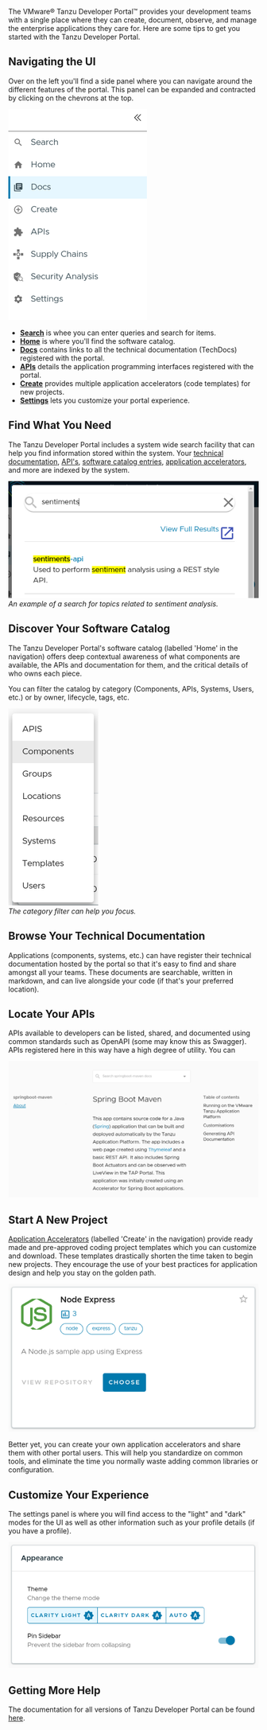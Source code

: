 The VMware® Tanzu Developer Portal™ provides your development teams with a single place where they can create, document, observe, and manage the enterprise applications they care for. Here are some tips to get you started with the Tanzu Developer Portal.

## Navigating the UI

Over on the left you'll find a side panel where you can navigate around the different features of the portal. This panel can be expanded and contracted by clicking on the chevrons at the top.  

![Navigation side panel](images/navigation.png)

* [**Search**](#find-what-you-need) is whee you can enter queries and search for items.
* [**Home**](#discover-existing-stuff-in-home) is where you'll find the software catalog.
* [**Docs**](#browse-your-technical-documentation) contains links to all the technical documentation (TechDocs) registered with the portal.
* [**APIs**](#locate-your-apis) details the application programming interfaces registered with the portal.
* [**Create**](#start-a-new-project) provides multiple application accelerators (code templates) for new projects.
* [**Settings**](#customize-your-experience) lets you customize your portal experience.

## Find What You Need

The Tanzu Developer Portal includes a system wide search facility that can help you find information stored within the system. Your [technical documentation](#browse-your-technical-documentation), [API's](#locate-your-apis), [software catalog entries](), [application accelerators](#start-a-new-project), and more are indexed by the system.

![Example of a search](images/sample-search.png)<br/>
*An example of a search for topics related to sentiment analysis.*


## Discover Your Software Catalog

The Tanzu Developer Portal's software catalog (labelled 'Home' in the navigation) offers deep contextual awareness of what components are available, the APIs and documentation for them, and the critical details of who owns each piece.

You can filter the catalog by category (Components, APIs, Systems, Users, etc.) or by owner, lifecycle, tags, etc.

![Catalog filter by category](images/catalog.png)<br/>
*The category filter can help you focus.*

## Browse Your Technical Documentation

Applications (components, systems, etc.) can have register their technical documentation hosted by the portal so that it's easy to find and share amongst all your teams. These documents are searchable, written in markdown, and can live alongside your code (if that's your preferred location).

## Locate Your APIs

APIs available to developers can be listed, shared, and documented using common standards such as OpenAPI (some may know this as Swagger). APIs registered here in this way have a high degree of utility. You can 

![Example of a TechDoc site written for a Spring Boot component](images/sample-techdoc.png)

## Start A New Project

[Application Accelerators](accelerators.md) (labelled 'Create' in the navigation) provide ready made and pre-approved coding project templates which you can customize and download. These templates drastically shorten the time taken to begin new projects. They encourage the use of your best practices for application design and help you stay on the golden path.

![Sample accelerator for Node.JS](images/sample-accelerator.png)

Better yet, you can create your own application accelerators and share them with other portal users. This will help you standardize on common tools, and eliminate the time you normally waste adding common libraries or configuration.

## Customize Your Experience

The settings panel is where you will find access to the "light" and "dark" modes for the UI as well as other information such as your profile details (if you have a profile).

![Settings](images/settings.png)

## Getting More Help

The documentation for all versions of Tanzu Developer Portal can be found [here]().